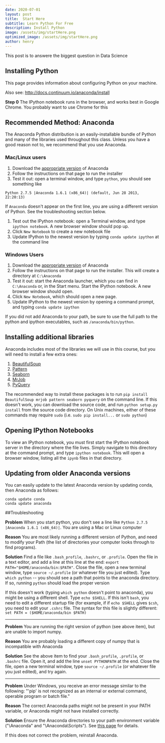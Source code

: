 ```yaml
---
date: 2020-07-01 
layout: post
title:  Start Here
subtitle: Learn Python For Free
description: Install Python
image: /assets/img/startHere.png
optimized_image: /assets/img/startHere.png
author: henry
---
```


This post is to answere the biggest question in Data Science

## Installing Python

This page provides information about configuring Python on your machine.

Also see: http://docs.continuum.io/anaconda/install

**Step 0** 
The IPython notebook runs in the browser, and works best in Google Chrome. You probably want to use Chrome for this

## Recommended Method: Anaconda

The Anaconda Python distribution is an easily-installable bundle of Python and many of the libraries used throughout this class. Unless you have a good reason not to, we recommend that you use Anaconda.

### Mac/Linux users
1. Download the [appropriate version](http://continuum.io/downloads) of Anaconda
1. Follow the instructions on that page to run the installer
1. Test it out: open a terminal window, and type ``python``, you should see something like
```
Python 2.7.5 |Anaconda 1.6.1 (x86_64)| (default, Jun 28 2013, 22:20:13) 
```
If `Anaconda` doesn't appear on the first line, you are using a different version of Python. See the troubleshooting section below.

1. Test out the IPython notebook: open a Terminal window, and type `ipython notebook`. A new browser window should pop up. 
1. Click `New Notebook` to create a new notebook file
1. Update IPython to the newest version by typing `conda update ipython` at the command line

### Windows Users
1. Download the [appropriate version](http://continuum.io/downloads) of Anaconda
1. Follow the instructions on that page to run the installer. This will create a directory at `C:\Anaconda`
1. Test it out: start the Anaconda launcher, which you can find in `C:\Anaconda` or, in the Start menu. Start the IPython notebook. A new browser window should open. 
1. Click `New Notebook`, which should open a new page.
1. Update IPython to the newest version by opening a command prompt, and typing `conda update ipython`

If you did not add Anaconda to your path, be sure to use the full path to the python and ipython executables, such as `/anaconda/bin/python`.

## Installing additional libraries
Anaconda includes most of the libraries we will use in this course, but you will need to install a few extra ones:

1. [BeautifulSoup](http://www.crummy.com/software/BeautifulSoup/)
1. [Pattern](http://www.clips.ua.ac.be/pattern)
1. [Seaborn](http://web.stanford.edu/~mwaskom/software/seaborn/)
1. [MrJob](http://pythonhosted.org/mrjob/)
1. [PyQuery](https://pythonhosted.org/pyquery/)

The recommended way to install these packages is to run `pip install BeautifulSoup mrjob pattern seaborn pyquery` on the command line. If this doesn't work, you can download the source code, and run `python setup.py install` from the source code directory. On Unix machines, either of these commands may require `sudo` (i.e. `sudo pip install...` or `sudo python`)

## Opening IPython Notebooks
To view an IPython notebook, you must first start the IPython notebook server in the directory where the file lives. Simply navigate to this directory at the command prompt, and type `ipython notebook`. This will open a browser window, listing all the `ipynb` files in that directory.

## Updating from older Anaconda versions
You can easily update to the latest Anaconda version by updating conda, then Anaconda as follows:

```
conda update conda
conda update anaconda
```

##Troubleshooting

**Problem**
When you start python, you don't see a line like `Python 2.7.5 |Anaconda 1.6.1 (x86_64)|`. You are using a Mac or Linux computer

**Reason**
You are most likely running a different version of Python, and need to modify your Path (the list of directories your computer looks through to find programs). 

**Solution**
Find a file like `.bash_profile`, `.bashrc`, or `.profile`. Open the file in a text editor, and add a line at this line at the end: `export PATH="$HOME/anaconda/bin:$PATH"`. Close the file, open a new terminal window, type `source ~/.profile` (or whatever file you just edited). Type `which python` -- you should see a path that points to the anaconda directory. If so, running `python` should load the proper version

If this doesn't work (typing `which python` doesn't point to anaconda), you might be using a different shell. Type `echo $SHELL`. If this isn't `bash`, you need to edit a different startup file (for example, if if `echo $SHELL` gives `$csh`, you need to edit your `.cshrc` file. The syntax for this file is slightly different: `set PATH = ($HOME/anaconda/bin $PATH)`
***

**Problem**
You are running the right version of python (see above item), but are unable to import numpy. 

**Reason**
You are probably loading a different copy of numpy that is incompatible with Anaconda

**Solution**
See the above item to find your `.bash_profile`, `.profile`, or `.bashrc` file. Open it, and add the line `unset PYTHONPATH` at the end. Close the file, open a new terminal window, type `source ~/.profile` (or whatever file you just edited), and try again.
***

**Problem**
Under Windows, you receive an error message similar to the following: "'pip' is not recognized as an internal or external command, operable program or batch file."

**Reason**
The correct Anaconda paths might not be present in your PATH variable, or Anaconda might not have installed correctly.

**Solution**
Ensure the Anaconda directories to your path environment variable ("\Anaconda" and "\Anaconda\Scripts").  See [this page](http://superuser.com/questions/284342/what-are-path-and-other-environment-variables-and-how-can-i-set-or-use-them) for details.

If this does not correct the problem, reinstall Anaconda.
